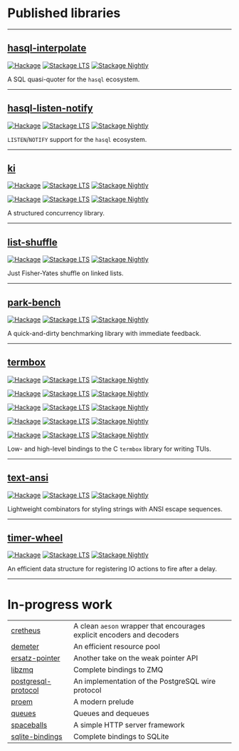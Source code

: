 # Published libraries

---

## [hasql-interpolate](https://github.com/awkward-squad/hasql-interpolate)

[![Hackage](https://img.shields.io/hackage/v/hasql-interpolate.svg?label=hasql-interpolate&logo=haskell)](https://hackage.haskell.org/package/hasql-interpolate) [![Stackage LTS](https://stackage.org/package/hasql-interpolate/badge/lts)](https://www.stackage.org/lts/package/hasql-interpolate) [![Stackage Nightly](https://stackage.org/package/hasql-interpolate/badge/nightly)](https://www.stackage.org/nightly/package/hasql-interpolate)

A SQL quasi-quoter for the `hasql` ecosystem.

---

## [hasql-listen-notify](https://github.com/awkward-squad/hasql-listen-notify)

[![Hackage](https://img.shields.io/hackage/v/hasql-listen-notify.svg?label=hasql-listen-notify&logo=haskell)](https://hackage.haskell.org/package/hasql-listen-notify) [![Stackage LTS](https://stackage.org/package/hasql-listen-notify/badge/lts)](https://www.stackage.org/lts/package/hasql-listen-notify) [![Stackage Nightly](https://stackage.org/package/hasql-listen-notify/badge/nightly)](https://www.stackage.org/nightly/package/hasql-listen-notify)

`LISTEN`/`NOTIFY` support for the `hasql` ecosystem.

---

## [ki](https://github.com/awkward-squad/ki)

[![Hackage](https://img.shields.io/hackage/v/ki.svg?label=ki&logo=haskell)](https://hackage.haskell.org/package/ki) [![Stackage LTS](https://stackage.org/package/ki/badge/lts)](https://www.stackage.org/lts/package/ki) [![Stackage Nightly](https://stackage.org/package/ki/badge/nightly)](https://www.stackage.org/nightly/package/ki)

[![Hackage](https://img.shields.io/hackage/v/ki-unlifted.svg?label=ki-unlifted&logo=haskell)](https://hackage.haskell.org/package/ki-unlifted) [![Stackage LTS](https://stackage.org/package/ki-unlifted/badge/lts)](https://www.stackage.org/lts/package/ki-unlifted) [![Stackage Nightly](https://stackage.org/package/ki-unlifted/badge/nightly)](https://www.stackage.org/nightly/package/ki-unlifted)

A structured concurrency library.

---

## [list-shuffle](https://github.com/awkward-squad/list-shuffle)

[![Hackage](https://img.shields.io/hackage/v/list-shuffle.svg?label=list-shuffle&logo=haskell)](https://hackage.haskell.org/package/list-shuffle) [![Stackage LTS](https://stackage.org/package/list-shuffle/badge/lts)](https://www.stackage.org/lts/package/list-shuffle) [![Stackage Nightly](https://stackage.org/package/list-shuffle/badge/nightly)](https://www.stackage.org/nightly/package/list-shuffle)

Just Fisher-Yates shuffle on linked lists.

---

## [park-bench](https://github.com/awkward-squad/park-bench)

[![Hackage](https://img.shields.io/hackage/v/park-bench.svg?label=park-bench&logo=haskell)](https://hackage.haskell.org/package/park-bench) [![Stackage LTS](https://stackage.org/package/park-bench/badge/lts)](https://www.stackage.org/lts/package/park-bench) [![Stackage Nightly](https://stackage.org/package/park-bench/badge/nightly)](https://www.stackage.org/nightly/package/park-bench)

A quick-and-dirty benchmarking library with immediate feedback.

---

## [termbox](https://github.com/awkward-squad/termbox)

[![Hackage](https://img.shields.io/hackage/v/termbox.svg?label=termbox&logo=haskell)](https://hackage.haskell.org/package/termbox) [![Stackage LTS](https://stackage.org/package/termbox/badge/lts)](https://www.stackage.org/lts/package/termbox) [![Stackage Nightly](https://stackage.org/package/termbox/badge/nightly)](https://www.stackage.org/nightly/package/termbox)

[![Hackage](https://img.shields.io/hackage/v/termbox-banana.svg?label=termbox-banana&logo=haskell)](https://hackage.haskell.org/package/termbox-banana) [![Stackage LTS](https://stackage.org/package/termbox-banana/badge/lts)](https://www.stackage.org/lts/package/termbox-banana) [![Stackage Nightly](https://stackage.org/package/termbox-banana/badge/nightly)](https://www.stackage.org/nightly/package/termbox-banana)

[![Hackage](https://img.shields.io/hackage/v/termbox-bindings-c.svg?label=termbox-bindings-c&logo=haskell)](https://hackage.haskell.org/package/termbox-bindings-c) [![Stackage LTS](https://stackage.org/package/termbox-bindings-c/badge/lts)](https://www.stackage.org/lts/package/termbox-bindings-c) [![Stackage Nightly](https://stackage.org/package/termbox-bindings-c/badge/nightly)](https://www.stackage.org/nightly/package/termbox-bindings-c)

[![Hackage](https://img.shields.io/hackage/v/termbox-bindings-hs.svg?label=termbox-bindings-hs&logo=haskell)](https://hackage.haskell.org/package/termbox-bindings-hs) [![Stackage LTS](https://stackage.org/package/termbox-bindings-hs/badge/lts)](https://www.stackage.org/lts/package/termbox-bindings-hs) [![Stackage Nightly](https://stackage.org/package/termbox-bindings-hs/badge/nightly)](https://www.stackage.org/nightly/package/termbox-bindings-hs)

[![Hackage](https://img.shields.io/hackage/v/termbox-tea.svg?label=termbox-tea&logo=haskell)](https://hackage.haskell.org/package/termbox-tea) [![Stackage LTS](https://stackage.org/package/termbox-tea/badge/lts)](https://www.stackage.org/lts/package/termbox-tea) [![Stackage Nightly](https://stackage.org/package/termbox-tea/badge/nightly)](https://www.stackage.org/nightly/package/termbox-tea)

Low- and high-level bindings to the C `termbox` library for writing TUIs.

---

## [text-ansi](https://github.com/awkward-squad/text-ansi)

[![Hackage](https://img.shields.io/hackage/v/text-ansi.svg?label=text-ansi&logo=haskell)](https://hackage.haskell.org/package/text-ansi) [![Stackage LTS](https://stackage.org/package/text-ansi/badge/lts)](https://www.stackage.org/lts/package/text-ansi) [![Stackage Nightly](https://stackage.org/package/text-ansi/badge/nightly)](https://www.stackage.org/nightly/package/text-ansi)

Lightweight combinators for styling strings with ANSI escape sequences.

---

## [timer-wheel](https://github.com/awkward-squad/timer-wheel)

[![Hackage](https://img.shields.io/hackage/v/timer-wheel.svg?label=timer-wheel&logo=haskell)](https://hackage.haskell.org/package/timer-wheel) [![Stackage LTS](https://stackage.org/package/timer-wheel/badge/lts)](https://www.stackage.org/lts/package/timer-wheel) [![Stackage Nightly](https://stackage.org/package/timer-wheel/badge/nightly)](https://www.stackage.org/nightly/package/timer-wheel)

An efficient data structure for registering IO actions to fire after a delay.

---

# In-progress work

| | |
| --- | --- |
| [cretheus](https://github.com/awkward-squad/cretheus) | A clean `aeson` wrapper that encourages explicit encoders and decoders |
| [demeter](https://github.com/awkward-squad/demeter) | An efficient resource pool |
| [ersatz-pointer](https://github.com/awkward-squad/ersatz-pointer) | Another take on the weak pointer API |
| [libzmq](https://github.com/awkward-squad/libzmq) | Complete bindings to ZMQ |
| [postgresql-protocol](https://github.com/awkward-squad/postgresql-protocol) | An implementation of the PostgreSQL wire protocol |
| [proem](https://github.com/awkward-squad/proem) | A modern prelude |
| [queues](https://github.com/awkward-squad/queues) | Queues and dequeues |
| [spaceballs](https://github.com/awkward-squad/spaceballs) | A simple HTTP server framework |
| [sqlite-bindings](https://github.com/awkward-squad/sqlite-bindings) | Complete bindings to SQLite |
